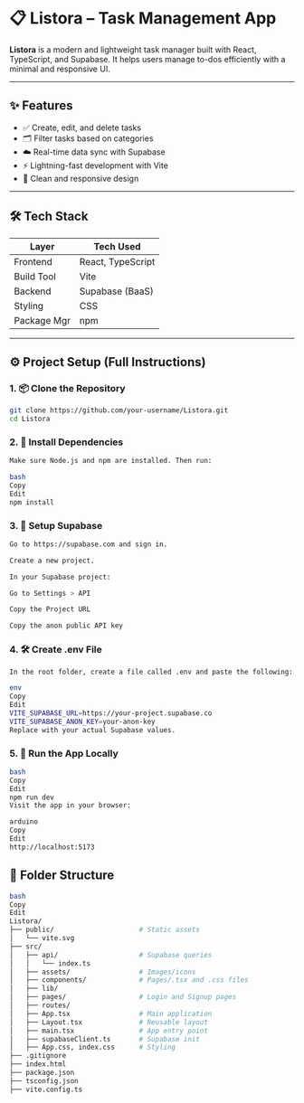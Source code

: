 # 📋 Listora – Task Management App

**Listora** is a modern and lightweight task manager built with React, TypeScript, and Supabase. It helps users manage to-dos efficiently with a minimal and responsive UI.

---

## ✨ Features

- ✅ Create, edit, and delete tasks
- 🗂️ Filter tasks based on categories
- ☁️ Real-time data sync with Supabase
- ⚡ Lightning-fast development with Vite
- 🎨 Clean and responsive design

---

## 🛠 Tech Stack

| Layer        | Tech Used              |
|--------------|------------------------|
| Frontend     | React, TypeScript      |
| Build Tool   | Vite                   |
| Backend      | Supabase (BaaS)        |
| Styling      | CSS                    |
| Package Mgr  | npm                    |

---

## ⚙️ Project Setup (Full Instructions)

### 1. 📦 Clone the Repository

```bash
git clone https://github.com/your-username/Listora.git
cd Listora
````
### 2. 📁 Install Dependencies

```bash
Make sure Node.js and npm are installed. Then run:

bash
Copy
Edit
npm install
```
### 3. 🧪 Setup Supabase
   
```bash
Go to https://supabase.com and sign in.

Create a new project.

In your Supabase project:

Go to Settings > API

Copy the Project URL

Copy the anon public API key
```
### 4. 🛠️ Create .env File
```bash
In the root folder, create a file called .env and paste the following:

env
Copy
Edit
VITE_SUPABASE_URL=https://your-project.supabase.co
VITE_SUPABASE_ANON_KEY=your-anon-key
Replace with your actual Supabase values.
```
### 5. 🚀 Run the App Locally
   ```bash
bash
Copy
Edit
npm run dev
Visit the app in your browser:

arduino
Copy
Edit
http://localhost:5173
```
## 📁 Folder Structure
```bash
bash
Copy
Edit
Listora/
├── public/                     # Static assets
│   └── vite.svg
├── src/
│   ├── api/                    # Supabase queries
│   │   └── index.ts
│   ├── assets/                 # Images/icons
│   ├── components/             # Pages/.tsx and .css files 
│   ├── lib/
│   ├── pages/                  # Login and Signup pages
│   ├── routes/     
│   ├── App.tsx                 # Main application
│   ├── Layout.tsx              # Reusable layout
│   ├── main.tsx                # App entry point
│   ├── supabaseClient.ts       # Supabase init
│   ├── App.css, index.css      # Styling
├── .gitignore
├── index.html
├── package.json
├── tsconfig.json
├── vite.config.ts     
